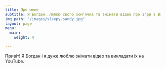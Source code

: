 ```yaml
---
title: Про мене
subtitle: Я Богдан. Люблю свого хом’ячка та знімати відео про ігри в Brawl Stars.
img_path: "/images/sleepy-sandy.jpg"
layout: page
menu:
  main:
    weight: 4

---
```

Привіт! Я Богдан і я дуже люблю знімати відео та викладати їх на YouTube.
